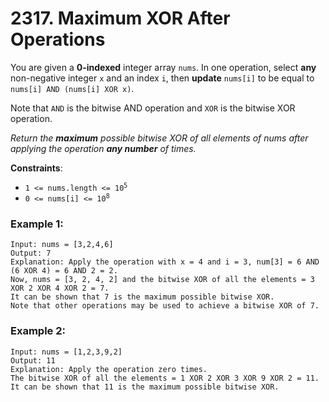 # 2317. Maximum XOR After Operations

You are given a **0-indexed** integer array `nums`. In one operation, select **any** non-negative integer `x` and an index `i`, then **update** `nums[i]` to be equal to `nums[i] AND (nums[i] XOR x)`.

Note that `AND` is the bitwise AND operation and `XOR` is the bitwise XOR operation.

*Return the **maximum** possible bitwise XOR of all elements of nums after applying the operation **any number** of times.*

**Constraints**:
- <code>1 <= nums.length <= 10<sup>5</sup></code>
- <code>0 <= nums[i] <= 10<sup>8</sup></code>

### Example 1:
```
Input: nums = [3,2,4,6]
Output: 7
Explanation: Apply the operation with x = 4 and i = 3, num[3] = 6 AND (6 XOR 4) = 6 AND 2 = 2.
Now, nums = [3, 2, 4, 2] and the bitwise XOR of all the elements = 3 XOR 2 XOR 4 XOR 2 = 7.
It can be shown that 7 is the maximum possible bitwise XOR.
Note that other operations may be used to achieve a bitwise XOR of 7.
```

### Example 2:
```
Input: nums = [1,2,3,9,2]
Output: 11
Explanation: Apply the operation zero times.
The bitwise XOR of all the elements = 1 XOR 2 XOR 3 XOR 9 XOR 2 = 11.
It can be shown that 11 is the maximum possible bitwise XOR.
```
